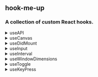 ## hook-me-up

### A collection of custom React hooks.

<details>
<summary>useAPI</summary>

```js
// Used to fetch data from an API
import { useAPI } from "@letele/hook-me-up"

const url = "https://jsonplaceholder.typicode.com/todos/1"

const content = useAPI(url)

content && console.log(content)

// output
{
	"userId": 1,
	"id": 1,
	"title": "delectus aut autem",
	"completed": false
}

```
</details>

<details>
<summary>useCanvas</summary>

```js
// Used to return a reference element to draw canvas drawings
import { useCanvas } from "@letele/hook-me-up"

function drawing(ctx){
    ctx.save()
    // draw here.
    ctx.restore()
}

const canvasRef = useCanvas(drawing)
    
return (
    <canvas 
        height={"200px"} 
        width={"200px"} 
        ref={canvasRef} 
    />
);
```
</details>

<details>
<summary>useDidMount</summary>

```js
// Checks whether a component mounted
import { useDidMount } from "@letele/hook-me-up"

const isMounted = useDidMount()

if(isMounted){
    // do something
}

```
</details>

<details>
<summary>useInput</summary>

```js
// Handles input form event values and submit events.
import { useInput } from "@letele/hook-me-up"

const { 
    onChangeI, onChangeII,
    validI, validII,
    valueI, valueII,
    onSubmit,
} = useInput('')

const valid = validI && validII 

const submit = () => {
    // Do something 
}

const SelectForm = (
    <form 
        onSubmit={e => onSubmit(e, submit)}
    >   
        <label>Label 1</label>
        <select value={valueI} onChange={onChangeI}>
            <option hidden disabled value=""></option>
            <option value="option11">option11</option>
            <option value="option12">option12</option>
        </select>
        
        <label>Label 2</label>
        <select value={valueII} onChange={onChangeII}>
            <option hidden disabled value=""></option>
            <option value="option21">option21</option>
            <option value="option22">option22</option>
            <option value="option23">option22</option>
        </select>

        <input disabled={valid} type="submit" value="Submit"></input>
    </form>
)
```
</details>

<details>
<summary>useInterval</summary>

```js
// Creates a timer between two different integers.
import { useInterval } from "@letele/hook-me-up"

const interval = useInterval(-5,5,50)

return (
    // A countup timer between -5 and 5 in 50 milliseconds
    <div>{interval}</div>
) 

```
</details>

<details>
<summary>useWindowDimensions</summary>

```js
// Used to detect viewport of client
import { useWindowDimensions } from "@letele/hook-me-up"

const {height, width} = useWindowDimensions()

console.log(`Window height is ${height}`)

console.log(`Window width is ${width}`)
```
</details>

<details>
<summary>useToggle</summary>

```js
// Toggles a 
import { VscChevronRight, VscChevronDown} from "react-icons/vsc";
import { useToggle } from "@letele/hook-me-up"

const  {mouseOver, ref, setToggle, toggle } = useToggle()

const Chevron = ({val}) => toggle === val?
<VscChevronDown onClick={()=> setToggled(false)} /> :
<VscChevronRight 
    onClick={()=> setToggle(val)} 
    onMouseOver={()=> mouseOver(val)}
/> 

const List = ({val}) => toggle==val &&
<ul>
    <li>list 1</li>
    <li>list 2</li>
    <li>list 3</li>
</ul>

return (
    <> 
        <Chevron val={parent} />
        <List val={parent} />
    </>
)
```
</details>


<details>
<summary>useKeyPress</summary>

```js
// Used to detect keys pressed by user
import { useKeyPress } from "@letele/hook-me-up"
const keysToUse = ['1','2','r','9']
useKeyPress( keysToUse,key => console.log(key))
```
</details>